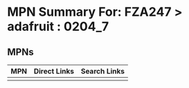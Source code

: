 



# MPN Summary For: FZA247 > adafruit : 0204_7

## MPNs
  

|MPN|Direct Links|Search Links|
| :--- | :--- | :--- |
||||
